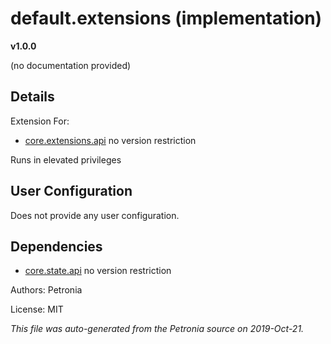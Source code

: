 # default.extensions (implementation)
**v1.0.0**

(no documentation provided)

## Details

Extension For:
* [core.extensions.api](core.extensions.api.md)
  no version restriction


Runs in elevated privileges

## User Configuration

Does not provide any user configuration.



## Dependencies

* [core.state.api](core.state.api.md)
  no version restriction







Authors: Petronia

License: MIT

*This file was auto-generated from the Petronia source on 2019-Oct-21.*
